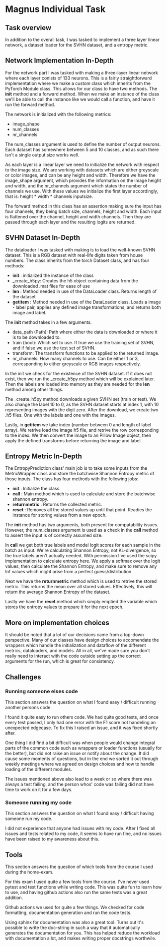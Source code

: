 Magnus Individual Task
======================

## Task overview
In addition to the overall task, I was tasked to implement a three layer linear network, a dataset loader for the SVHN dataset, and a entropy metric.

## Network Implementation In-Depth
For the network part I was tasked with making a three-layer linear network where each layer conists of 133 neurons. This is a fairly straightforward implementation where we make a custom class which inherits from the PyTorch Module class. This allows for our class to have two methods. The __init__ method and a forward method. When we make an instance of the class we'll be able to call the instance like we would call a function, and have it run the forward method. 

The network is initialized with the following metrics: 
* image_shape
* num_classes
* nr_channels

The num_classes argument is used to define the number of output neurons. Each dataset has somewhere between 5 and 10 classes, and as such there isn't a single output size works well. 

As each layer is a linear layer we need to initialize the network with respect to the image size. We are working with datasets which are either greyscale or color images, and can be any height and width. Therefore we have the image_shape argument, which provides the information on the image height and width, and the nr_channels argument which states the number of channels we use. With these values we initialize the first layer accordingly, that is: height * width * channels inputsize. 

The forward method in this class has an assertion making sure the input has four channels, they being batch size, channels, height and width. 
Each input is flattened over the channel, height and width channels. Then they are passed through each layer and the resulting logits are returned.


## SVHN Dataset In-Depth
The dataloader I was tasked with making is to load the well-known SVHN dataset. This is a RGB dataset with real-life digits taken from house numbers. The class inherits from the torch Dataset class, and has four methods:
* __init__ : initialized the instance of the class
* _create_h5py: Creates the h5 object containing data from the downloaded .mat files for ease of use
* __len__ : Method needed in use of the DataLoader class. Returns length of the dataset
* __getitem__ : Method needed in use of the DataLoader class. Loads a image - label pair, applies any defined image transformations, and returns both image and label. 



The __init__ method takes in a few arguments. 
* data_path (Path): Path where either the data is downloaded or where it is to be downloaded to. 
* train (bool): Which set to use. If true we use the training set of SVHN, and if false we use the test set of SVHN.
* transform: The transform functions to be applied to the returned image. 
* nr_channels: How many channels to use. Can be either 1 or 3, corresponding to either greyscale or RGB images respectively. 

In the init we check for the existence of the SVHN dataset. If it does not exist, then we run the _create_h5py method which will be explained later. Then the labels are loaded into memory as they are needed for the __len__ method among other things. 

The _create_h5py method downloads a given SVHN set (train or test). We also change the label 10 to 0, as the SVHN dataset starts at index 1, with 10 representing images with the digit zero. After the download, we create two .h5 files. One with the labels and one with the images. 

Lastly, in __getitem__ we take index (number between 0 and length of label array). We retrive load the image h5 file, and retrive the row corresponding to the index. 
We then convert the image to an Pillow Image object, then apply the defined transforms before returning the image and label. 



## Entropy Metric In-Depth
The EntropyPrediction class' main job is to take some inputs from the MetricWrapper class and store the batchwise Shannon Entropy metric of those inputs. The class has four methods with the following jobs: 
* __init__ : Initialize the class.
* __call__ : Main method which is used to calculate and store the batchwise shannon entropy.
* __returnmetric__ : Returns the collected metric. 
* __reset__ : Removes all the stored values up until that point. Readies the instance for storing values from a new epoch. 

The __init__ method has two arguments, both present for compatability issues. However, the num_classes argument is used as a check in the __call__ method to assert the input is of correctly assumed size. 

In __call__ we get both true labels and model logit scores for each sample in the batch as input. We're calculating Shannon Entropy, not KL-divergence, so the true labels aren't actually needed. 
With permission I've used the scipy implementation to calculate entropy here. We apply a softmax over the logit values, then calculate the Shannon Entropy, and make sure to remove any Inf values which might arise from a perfect guess/distribution.



Next we have the __returnmetric__ method which is used to retrive the stored metric. This returns the mean over all stored values. Effectively, this will return the average Shannon Entropy of the dataset. 

Lastly we have the __reset__ method which simply emptied the variable which stores the entropy values to prepare it for the next epoch. 

## More on implementation choices
It should be noted that a lot of our decisions came from a top-down perspective. Many of our classes have design choices to accomendate the wrappers which handle the initialization and dataflow of the different metrics, dataloaders, and models. 
All in all, we've made sure you don't really need to interact with the code outside setting up the correct arguments for the run, which is great for consistency. 


## Challenges 
### Running someone elses code
This section answers the question on what I found easy / difficult running another persons code. 

I found it quite easy to run others code. We had quite good tests, and once every test passed, I only had one error with the F1 score not handeling an unexpected edgecase. To fix this I raised an issue, and it was fixed shortly after. 

One thing I did find a bit difficult was when people would change integral parts of the common code such as wrappers or loader functions (usually for the better), but did not raise an issue or notify about the change. It did cause some moments of questions, but in the end we sorted it out through weekly meetings where we agreed on design choices and how to handle loading of the different modules. 

The issues mentioned above also lead to a week or so where there was always a test failing, and the person whos' code was failing did not have time to work on it for a few days. 

### Someone running my code
This section answers the question on what I found easy / difficult having someone run my code. 

I did not experience that anyone had issues with my code. After I fixed all issues and tests related to my code, it seems to have run fine, and no issues have been raised to my awareness about this. 


## Tools
This section answers the question of which tools from the course I used during the home-exam. 

For this exam I used quite a few tools from the course. 
I've never used pytest and test functions while writing code. This was quite fun to learn how to use, and having github actions also run the same tests was a great addition. 

Github actions we used for quite a few things. We checked for code formatting, documentation generation and run the code tests. 

Using sphinx for documentation was also a great tool. Turns out it's possible to write the doc-string in such a way that it automatically generates the documentation for you. This has helped reduce the workload with documentation a lot, and makes writing proper docstrings worthwile. 